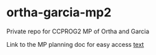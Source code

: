 # ortha-garcia-mp2
Private repo for CCPROG2 MP of Ortha and Garcia

Link to the MP planning doc for easy access
[text](https://docs.google.com/document/d/1vx8z57xFXkNLT5UYWXfRcsa5xsiYuh3SVYMif4ep24o/edit?usp=sharing)